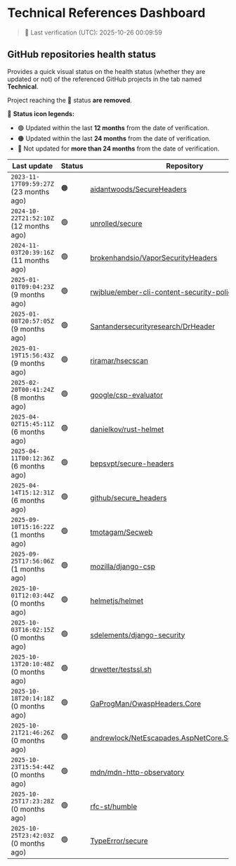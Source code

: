 
# Technical References Dashboard

> 📅 Last verification (UTC): 2025-10-26 00:09:59

## GitHub repositories health status

Provides a quick visual status on the health status (whether they are updated or not) of the referenced GitHub projects in the tab named **Technical**.

Project reaching the :red_circle: status **are removed**.

:speech_balloon: **Status icon legends:**

* :green_circle: Updated within the last **12 months** from the date of verification.
* :orange_circle: Updated within the last **24 months** from the date of verification.
* :red_circle: Not updated for **more than 24 months** from the date of verification.

| Last update | Status | Repository |
| --- | --- | --- |
| `2023-11-17T09:59:27Z` (23 months ago) | :orange_circle: | [aidantwoods/SecureHeaders](https://github.com/aidantwoods/SecureHeaders) |
| `2024-10-22T21:52:10Z` (12 months ago) | :green_circle: | [unrolled/secure](https://github.com/unrolled/secure) |
| `2024-11-03T20:39:16Z` (11 months ago) | :green_circle: | [brokenhandsio/VaporSecurityHeaders](https://github.com/brokenhandsio/VaporSecurityHeaders) |
| `2025-01-01T09:04:23Z` (9 months ago) | :green_circle: | [rwjblue/ember-cli-content-security-policy/](https://github.com/rwjblue/ember-cli-content-security-policy/) |
| `2025-01-08T20:57:05Z` (9 months ago) | :green_circle: | [Santandersecurityresearch/DrHeader](https://github.com/Santandersecurityresearch/DrHeader) |
| `2025-01-19T15:56:43Z` (9 months ago) | :green_circle: | [riramar/hsecscan](https://github.com/riramar/hsecscan) |
| `2025-02-20T00:41:24Z` (8 months ago) | :green_circle: | [google/csp-evaluator](https://github.com/google/csp-evaluator) |
| `2025-04-02T15:45:11Z` (6 months ago) | :green_circle: | [danielkov/rust-helmet](https://github.com/danielkov/rust-helmet) |
| `2025-04-11T00:12:36Z` (6 months ago) | :green_circle: | [bepsvpt/secure-headers](https://github.com/bepsvpt/secure-headers) |
| `2025-04-14T15:12:31Z` (6 months ago) | :green_circle: | [github/secure_headers](https://github.com/github/secure_headers) |
| `2025-09-10T15:16:22Z` (1 months ago) | :green_circle: | [tmotagam/Secweb](https://github.com/tmotagam/Secweb) |
| `2025-09-25T17:56:06Z` (1 months ago) | :green_circle: | [mozilla/django-csp](https://github.com/mozilla/django-csp) |
| `2025-10-01T12:03:44Z` (0 months ago) | :green_circle: | [helmetjs/helmet](https://github.com/helmetjs/helmet) |
| `2025-10-03T16:02:15Z` (0 months ago) | :green_circle: | [sdelements/django-security](https://github.com/sdelements/django-security) |
| `2025-10-13T20:10:48Z` (0 months ago) | :green_circle: | [drwetter/testssl.sh](https://github.com/drwetter/testssl.sh) |
| `2025-10-18T20:14:18Z` (0 months ago) | :green_circle: | [GaProgMan/OwaspHeaders.Core](https://github.com/GaProgMan/OwaspHeaders.Core) |
| `2025-10-21T21:46:26Z` (0 months ago) | :green_circle: | [andrewlock/NetEscapades.AspNetCore.SecurityHeaders](https://github.com/andrewlock/NetEscapades.AspNetCore.SecurityHeaders) |
| `2025-10-23T15:54:44Z` (0 months ago) | :green_circle: | [mdn/mdn-http-observatory](https://github.com/mdn/mdn-http-observatory) |
| `2025-10-25T17:23:28Z` (0 months ago) | :green_circle: | [rfc-st/humble](https://github.com/rfc-st/humble) |
| `2025-10-25T23:42:03Z` (0 months ago) | :green_circle: | [TypeError/secure](https://github.com/TypeError/secure) |

